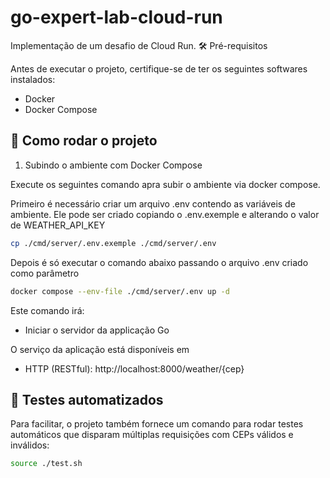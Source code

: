 # go-expert-lab-cloud-run


Implementação de um desafio de Cloud Run.
🛠️ Pré-requisitos

Antes de executar o projeto, certifique-se de ter os seguintes softwares instalados:

- Docker
- Docker Compose

## 🚀 Como rodar o projeto
1. Subindo o ambiente com Docker Compose

Execute os seguintes comando apra subir o ambiente via docker compose.

Primeiro é necessário criar um arquivo .env contendo as variáveis de ambiente. Ele pode ser criado copiando o .env.exemple e alterando o valor de WEATHER_API_KEY

```bash
cp ./cmd/server/.env.exemple ./cmd/server/.env
```

Depois é só executar o comando abaixo passando o arquivo .env criado como parâmetro

```bash
docker compose --env-file ./cmd/server/.env up -d
```

Este comando irá:

- Iniciar o servidor da applicação Go


O serviço da aplicação está disponíveis em
- HTTP (RESTful): http://localhost:8000/weather/{cep}


## 🧪 Testes automatizados

Para facilitar, o projeto também fornece um comando para rodar testes automáticos que disparam múltiplas requisições com CEPs válidos e inválidos:

```bash
source ./test.sh
```

